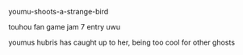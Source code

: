 youmu-shoots-a-strange-bird

touhou fan game jam 7 entry uwu

youmus hubris has caught up to her, being too cool for other ghosts
